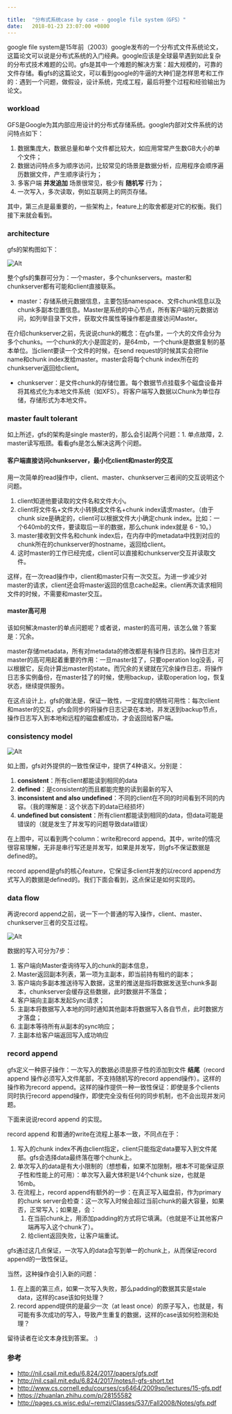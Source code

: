 ```yaml
---

title:  "分布式系统case by case - google file system（GFS）"
date:   2018-01-23 23:07:00 +0800
---
```


google file system是15年前（2003）google发布的一个分布式文件系统论文，这篇论文可以说是分布式系统的入门经典。google应该是全球最早遇到如此复杂的分布式技术难题的公司。gfs是其中一个难题的解决方案：超大规模的，可靠的文件存储。看gfs的这篇论文，可以看到google的牛逼的大神们是怎样思考和工作的：遇到一个问题，做假设，设计系统，完成工程，最后将整个过程和经验输出为论文。

### workload

GFS是Google为其内部应用设计的分布式存储系统。google内部对文件系统的访问特点如下：

1. 数据集庞大，数据总量和单个文件都比较大，如应用常常产生数GB大小的单个文件；
2. 数据访问特点多为顺序访问，比较常见的场景是数据分析，应用程序会顺序遍历数据文件，产生顺序读行为；
3. 多客户端 **并发追加** 场景很常见，极少有 **随机写** 行为；
4. 一次写入，多次读取，例如互联网上的网页存储。

其中，第三点是最重要的，一些架构上，feature上的取舍都是对它的权衡。我们接下来就会看到。

### architecture

gfs的架构图如下：

![Alt](/images/gfs-1.jpg)

整个gfs的集群可分为：一个master，多个chunkservers。master和chunkserver都有可能和client直接联系。

- master：存储系统元数据信息，主要包括namespace、文件chunk信息以及chunk多副本位置信息。Master是系统的中心节点，所有客户端的元数据访问，如列举目录下文件，获取文件属性等操作都是直接访问Master。

在介绍chunkserver之前，先说说chunk的概念：在gfs里，一个大的文件会分为多个chunks。一个chunk的大小是固定的，是64mb，一个chunk是数据复制的基本单位。当client要读一个文件的时候，在send request的时候其实会把file name和chunk index发给master。master会将每个chunk index所在的chunkserver返回给client。

- chunkserver：是文件chunk的存储位置。每个数据节点挂载多个磁盘设备并将其格式化为本地文件系统（如XFS）。将客户端写入数据以Chunk为单位存储，存储形式为本地文件。

### master fault tolerant

如上所述，gfs的架构是single master的，那么会引起两个问题：1. 单点故障，2. master读写瓶颈。看看gfs是怎么解决这两个问题。

#### 客户端直接访问chunkserver，最小化client和master的交互

用一次简单的read操作中，client、master、chunkserver三者间的交互说明这个问题。

1. client知道他要读取的文件名和文件大小。
2. client将文件名+文件大小转换成文件名+chunk index请求master。（由于chunk size是确定的，client可以根据文件大小确定chunk index。比如：一个640mb的文件，要读取后一半的数据，那么chunk index就是 6 - 10。）
3. master接收到文件名和chunk index后，在内存中的metadata中找到对应的chunk所在的chunkserver的hostname，返回给client。
4. 这时master的工作已经完成，client可以直接和chunkserver交互并读取文件。

这样，在一次read操作中，client和master只有一次交互。为进一步减少对master的请求，client还会将master返回的信息cache起来。client再次请求相同文件的时候，不需要和master交互。

#### master高可用

该如何解决master的单点问题呢？或者说，master的高可用，该怎么做？答案是：冗余。

master存储metadata，所有对metadata的修改都是有操作日志的。操作日志对master的高可用起着重要的作用：一旦master挂了，只要operation log没丢，可以根据它，反向计算出master的state。而冗余的关键就在冗余操作日志，将操作日志多实例备份，在master挂了的时候，使用backup，读取operation log，恢复状态，继续提供服务。

在这点设计上，gfs的做法是，保证一致性，一定程度的牺牲可用性：每次client和master的交互，gfs会同步的将操作日志记录在本地，并发送到backup节点，操作日志写入到本地和远程的磁盘都成功，才会返回给客户端。

### consistency model

![Alt](/images/gfs-2.jpg)

如上图，gfs对外提供的一致性保证中，提供了4种语义。分别是：

1. **consistent**：所有client都能读到相同的data
2. **defined**：是consistent的而且都能完整的读到最新的写入
3. **inconsistent and also undefined**：不同的client在不同的时间看到不同的内容。（我的理解是：这个状态下的data已经损坏）
4. **undefined but consistent**：所有client都能读到相同的data，但data可能是错误的（就是发生了并发写的问题导致data错误）

在上图中，可以看到两个column：write和record append。其中，write的情况很容易理解，无非是串行写还是并发写，如果是并发写，则gfs不保证数据是defined的。

record append是gfs的核心feature，它保证多client并发的以record append方式写入的数据是defined的。我们下面会看到，这点保证是如何实现的。

### data flow

再说record append之前，说一下一个普通的写入操作，client、master、chunkserver三者的交互过程。

![Alt](/images/gfs-3.jpg)

数据的写入可分为7步：

1. 客户端向Master查询待写入的chunk的副本信息，
2. Master返回副本列表，第一项为主副本，即当前持有租约的副本；
3. 客户端向多副本推送待写入数据，这里的推送是指将数据发送至chunk多副本，chunkserver会缓存这些数据，此时数据并不落盘；
4. 客户端向主副本发起Sync请求；
5. 主副本将数据写入本地的同时通知其他副本将数据写入各自节点，此时数据方才落盘；
6. 主副本等待所有从副本的sync响应；
7. 主副本给客户端返回写入成功响应

### record append

gfs定义一种原子操作：一次写入的数据必须是原子性的添加到文件 **结尾**（record append 操作必须写入文件尾部，不支持随机写的record append操作）。这样的操作称为record append。这样的操作提供一种一致性保证：即使是多个clients同时执行record append操作，即使完全没有任何的同步机制，也不会出现并发问题。

下面来说说record append 的实现。

record append 和普通的write在流程上基本一致，不同点在于：

1. 写入的chunk index不再由client指定，client只能指定data要写入到文件尾部。gfs会选择data最终落在哪个chunk上。
2. 单次写入的data是有大小限制的（想想看，如果不加限制，根本不可能保证原子性和性能上的可用）：单次写入最大体积是1/4个chunk size，也就是16mb。
3. 在流程上，record append有额外的一步：在真正写入磁盘前，作为primary的chunk server会检查：这一次写入时候会超过当前chunk的最大容量，如果否，正常写入；如果是，会：
   1. 在当前chunk上，用添加padding的方式将它填满。（也就是不让其他客户端再写入这个chunk了）。
   2. 给client返回失败，让客户端重试。

gfs通过这几点保证，一次写入的data会写到单一的chunk上，从而保证record append的一致性保证。

当然，这种操作会引入新的问题：

1. 在上面的第三点，如果一次写入失败，那么padding的数据其实是stale data，这样的case该如何处理？
2. record append提供的是最少一次（at least once）的原子写入，也就是，有可能有多次成功的写入，导致产生重复的数据，这样的case该如何检测和处理？

留待读者在论文本身找到答案。 :)

### 参考

- http://nil.csail.mit.edu/6.824/2017/papers/gfs.pdf
- http://nil.csail.mit.edu/6.824/2017/notes/l-gfs-short.txt
- http://www.cs.cornell.edu/courses/cs6464/2009sp/lectures/15-gfs.pdf
- https://zhuanlan.zhihu.com/p/28155582
- http://pages.cs.wisc.edu/~remzi/Classes/537/Fall2008/Notes/gfs.pdf
